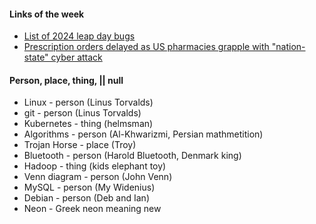 #### Links of the week

- [List of 2024 leap day bugs](https://codeofmatt.com/list-of-2024-leap-day-bugs/)
- [Prescription orders delayed as US pharmacies grapple with "nation-state" cyber attack](https://www.bitdefender.com/blog/hotforsecurity/prescription-orders-delayed-as-us-pharmacies-grapple-with-nation-state-cyber-attack/)

#### Person, place, thing, || null

- Linux - person (Linus Torvalds)
- git - person (Linus Torvalds)
- Kubernetes - thing (helmsman)
- Algorithms - person (Al-Khwarizmi, Persian mathmetition)
- Trojan Horse - place (Troy)
- Bluetooth - person (Harold Bluetooth, Denmark king)
- Hadoop - thing (kids elephant toy)
- Venn diagram - person (John Venn)
- MySQL - person (My Widenius)
- Debian - person (Deb and Ian)
- Neon - Greek neon meaning new
